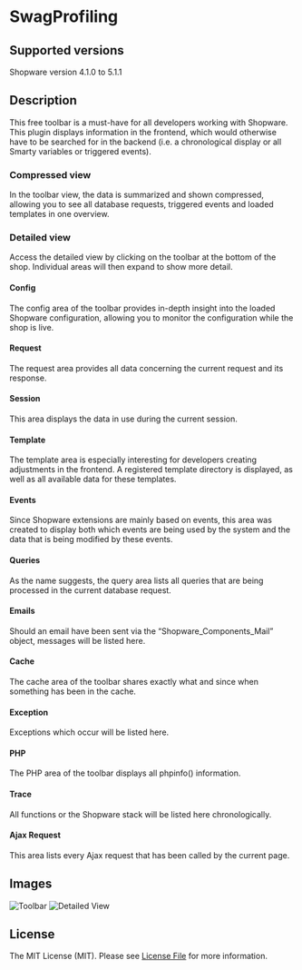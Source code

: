 # SwagProfiling

## Supported versions
Shopware version 4.1.0 to 5.1.1

## Description
This free toolbar is a must-have for all developers working with Shopware. This plugin displays information in the frontend, which would otherwise have to be searched for in the backend (i.e. a chronological display or all Smarty variables or triggered events).

### Compressed view
In the toolbar view, the data is summarized and shown compressed, allowing you to see all database requests, triggered events and loaded templates in one overview.

### Detailed view
Access the detailed view by clicking on the toolbar at the bottom of the shop. Individual areas will then expand to show more detail.

#### Config
The config area of the toolbar provides in-depth insight into the loaded Shopware configuration, allowing you to monitor the configuration while the shop is live.

#### Request
The request area provides all data concerning the current request and its response.

#### Session
This area displays the data in use during the current session.

#### Template
The template area is especially interesting for developers creating adjustments in the frontend. A registered template directory is displayed, as well as all available data for these templates.

#### Events
Since Shopware extensions are mainly based on events, this area was created to display both which events are being used by the system and the data that is being modified by these events.

#### Queries
As the name suggests, the query area lists all queries that are being processed in the current database request.

#### Emails
Should an email have been sent via the “Shopware_Components_Mail” object, messages will be listed here.

#### Cache
The cache area of the toolbar shares exactly what and since when something has been in the cache.

#### Exception
Exceptions which occur will be listed here.

#### PHP
The PHP area of the toolbar displays all phpinfo() information.

#### Trace
All functions or the Shopware stack will be listed here chronologically.

#### Ajax Request
This area lists every Ajax request that has been called by the current page.

## Images
![Toolbar](https://github.com/shopwareLabs/SwagProfiling/raw/master/toolbar.png "Toolbar")
![Detailed View](https://github.com/shopwareLabs/SwagProfiling/raw/master/detailView.png "Detailed View")

## License
The MIT License (MIT). Please see [License File](https://github.com/shopwareLabs/SwagImportExport/blob/master/LICENSE "License File") for more information.